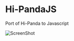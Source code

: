 Hi-PandaJS
==========

Port of Hi-Panda to Javascript

![ScreenShot](https://raw.github.com/joseph-montanez/Hi-PandaJS/master/sshot-11.png)
